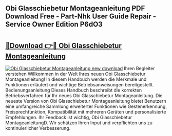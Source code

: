 ## Obi Glasschiebetur Montageanleitung PDF Download Free - Part-Nhk User Guide Repair - Service Owner Edition P6dO3

# <h2><a href="http://df8tduk.blite.top/?on=Obi+Glasschiebetur+Montageanleitung">🔗Download 👉🔴 Obi Glasschiebetur Montageanleitung</a></h2>

[![Obi Glasschiebetur Montageanleitung new download](https://i.imgur.com/lujVjoI.png)](http://df8tduk.blite.top/?on=Obi+Glasschiebetur+Montageanleitung)
Ihren Begleiter verstehen Willkommen in der Welt Ihres neuen Obi Glasschiebetur Montageanleitung! In diesem Handbuch werden die Merkmale und Funktionen erläutert und wichtige Betriebsanweisungen bereitgestellt. Bedienungsanleitung Dieses Handbuch beschreibt die korrekten Betriebsverfahren für Ihr neues Obi Glasschiebetur Montageanleitung. Die neueste Version von Obi Glasschiebetur Montageanleitung bietet Benutzern eine umfangreiche Sammlung erweiterter Funktionen wie Gestenerkennung, Freisprechfunktion, Kompatibilität mit mehreren Geräten und personalisierte Empfehlungen. Ihr Feedback ist wichtig, Obi Glasschiebetur MontageanleitungD. Wir schätzen Ihren Input und verpflichten uns zu kontinuierlicher Verbesserung.
